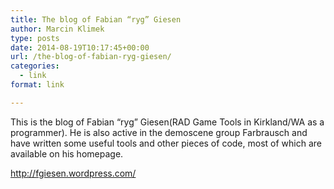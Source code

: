 ```yaml
---
title: The blog of Fabian “ryg” Giesen
author: Marcin Klimek
type: posts
date: 2014-08-19T10:17:45+00:00
url: /the-blog-of-fabian-ryg-giesen/
categories:
  - link
format: link

---
```

This is the blog of Fabian “ryg” Giesen(RAD Game Tools in Kirkland/WA as a programmer). He is also active in the demoscene group Farbrausch and have written some useful tools and other pieces of code, most of which are available on his homepage.

<div>
  <a href="http://fgiesen.wordpress.com/">http://fgiesen.wordpress.com/</a>
</div>

<div>
</div>